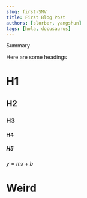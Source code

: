 ```yaml
---
slug: first-SMV
title: First Blog Post
authors: [slorber, yangshun]
tags: [hola, docusaurus]
---
```


Summary

<!-- truncate -->
Here are some headings
# H1
## H2
### H3
#### H4
##### H5

$y = mx + b$

# Weird